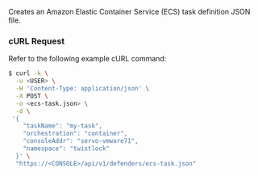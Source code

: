Creates an Amazon Elastic Container Service (ECS) task definition JSON file.

### cURL Request

Refer to the following example cURL command:

```bash
$ curl -k \
  -u <USER> \
  -H 'Content-Type: application/json' \
  -X POST \
  -o <ecs-task.json> \
  -d \
 '{
    "taskName": "my-task",
    "orchestration": "container",
    "consoleAddr": "servo-vmware71",
    "namespace": "twistlock"
  }' \
  "https://<CONSOLE>/api/v1/defenders/ecs-task.json"
```